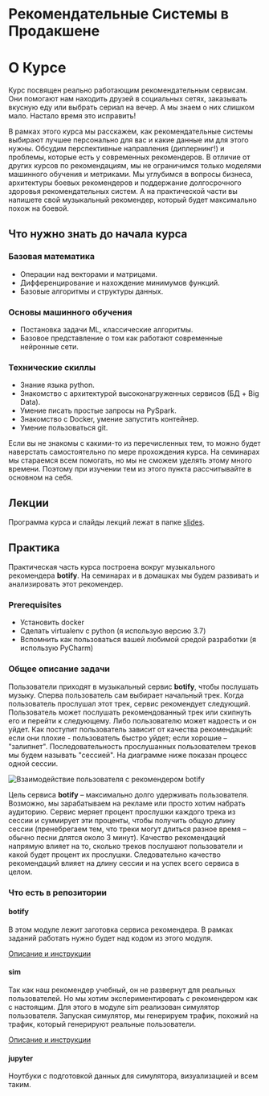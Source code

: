 # Рекомендательные Системы в Продакшене

# О Курсе

Курс посвящен реально работающим рекомендательным сервисам.
Они помогают нам находить друзей в социальных сетях, заказывать вкусную еду или выбрать сериал на вечер.
А мы знаем о них слишком мало.
Настало время это исправить! 

В рамках этого курса мы расскажем, как рекомендательные системы выбирают лучшее персонально для вас и какие данные им для этого нужны.
Обсудим перспективные направления (диплернинг!) и проблемы, которые есть у современных рекомендеров.
В отличие от других курсов по рекомендациям, мы не ограничимся только моделями машинного обучения и метриками.
Мы углубимся в вопросы бизнеса, архитектуры боевых рекомендеров и поддержание долгосрочного здоровья рекомендательных систем.
А на практической части вы напишете свой музыкальный рекомендер, который будет максимально похож на боевой.

## Что нужно знать **до начала** курса

### Базовая математика

- Операции над векторами и матрицами.
- Дифференцирование и нахождение минимумов функций.
- Базовые алгоритмы и структуры данных.

### Основы машинного обучения

- Постановка задачи ML, классические алгоритмы.
- Базовое представление о том как работают современные нейронные сети.

### Технические скиллы

- Знание языка python.
- Знакомство с архитектурой высоконагруженных сервисов (БД + Big Data).
- Умение писать простые запросы на PySpark.
- Знакомство с Docker, умение запустить контейнер.
- Умение пользоваться git. 

Если вы не знакомы с какими-то из перечисленных тем, 
то можно будет наверстать самостоятельно по мере прохождения курса.
На семинарах мы стараемся всем помогать, но мы не сможем уделять этому много времени.
Поэтому при изучении тем из этого пункта рассчитывайте в основном на себя.

## Лекции

Программа курса и слайды лекций лежат в папке [slides](slides).

## Практика

Практическая часть курса построена вокруг музыкального рекомендера **botify**. 
На семинарах и в домашках мы будем развивать и анализировать этот рекомендер.

### Prerequisites

- Установить docker
- Сделать virtualenv c python (я использую версию 3.7)
- Вспомнить как пользоваться вашей любимой средой разработки (я использую PyCharm)

### Общее описание задачи

Пользователи приходят в музыкальный сервис **botify**, чтобы послушать музыку.
Сперва пользователь сам выбирает начальный трек.
Когда пользователь прослушал этот трек, сервис рекомендует следующий.
Пользователь может послушать рекомендованный трек или скипнуть его и перейти к следующему.
Либо пользователю может надоесть и он уйдет.
Как поступит пользователь зависит от качества рекомендаций: если они плохие - пользователь быстро уйдет; если хорошие – "залипнет".
Последовательность прослушанных пользователем треков мы будем называть "сессией".
На диаграмме ниже показан процесс одной сессии.  

![Взаимодействие пользователя с рекомендером botify](user-flow.png)

Цель сервиса **botify** – максимально долго удерживать пользователя.
Возможно, мы зарабатываем на рекламе или просто хотим набрать аудиторию.
Сервис меряет процент прослушки каждого трека из сессии и суммирует эти проценты, чтобы получить общую длину сессии (пренебрегаем тем, что треки могут длиться разное время – обычно песни длятся около 3 минут).
Качество рекомендаций напрямую влияет на то, сколько треков послушают пользователи и какой будет процент их прослушки.
Следовательно качество рекомендаций влияет на длину сессии и на успех всего сервиса в целом.

### Что есть в репозитории

#### botify

В этом модуле лежит заготовка сервиса рекомендера. 
В рамках заданий работать нужно будет над кодом из этого модуля.

[Описание и инструкции](botify/README.md)

#### sim

Так как наш рекомендер учебный, он не развернут для реальных пользователей. 
Но мы хотим экспериментировать с рекомендером как с настоящим.
Для этого в модуле sim реализован симулятор пользователя.
Запуская симулятор, мы генерируем трафик, похожий на трафик, который генерируют реальные пользователи.

[Описание и инструкции](sim/README.md)

#### jupyter

Ноутбуки с подготовкой данных для симулятора, визуализацией и всем таким.


